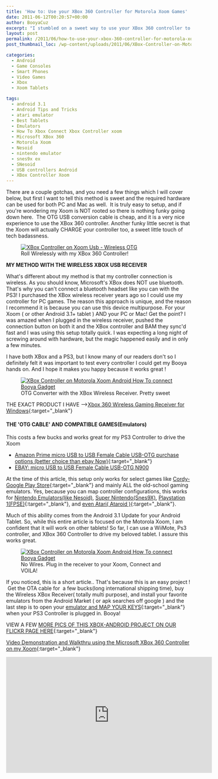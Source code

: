 ```yaml
---
title: 'How to: Use your XBox 360 Controller for Motorola Xoom Games'
date: 2011-06-12T00:20:57+00:00
author: BooyaCuz
excerpt: "I stumbled on a sweet way to use your XBox 360 controller to play Xoom games with NO WIRES."
layout: post
permalink: /2011/06/how-to-use-your-xbox-360-controller-for-motorola-xoom-games.html
post_thumbnail_loc: /wp-content/uploads/2011/06/XBox-Controller-on-Motorola-Xoom-Android-08-thumb.jpg

categories:
  - Android
  - Game Consoles
  - Smart Phones
  - Video Games
  - Xbox
  - Xoom Tablets

tags:
  - android 3.1
  - Android Tips and Tricks
  - atari emulator
  - Best Tablets
  - Emulators
  - How To Xbox Connect Xbox Controller xoom
  - Microsoft XBox 360
  - Motorola Xoom
  - Nesoid
  - nintendo emulator
  - snes9x ex
  - SNesoid
  - USB controllers Android
  - XBox Controller Xoom
---
```

There are a couple gotchas, and you need a few things which I will cover below, but first I want to tell this method is sweet and the required hardware can be used for both PC and Mac as well.  It is truly easy to setup, and if you're wondering my Xoom is NOT rooted so there is nothing funky going down here.  The OTG USB conversion cable is cheap, and it is a very nice experience to use the XBox 360 controller. Another funky little secret is that the Xoom will actually CHARGE your controller too, a sweet little touch of tech badassness.
<figure>
	<a href="{{ site.cdn-url }}/wp-content/uploads/2011/06/XBox-Controller-on-Motorola-Xoom-Android-08.jpg">
    <img src="{{ site.cdn-url }}/wp-content/uploads/2011/06/XBox-Controller-on-Motorola-Xoom-Android-08-640.jpg" 
         alt="XBox Controller on Xoom Usb - Wireless OTG" title="Roll Wirelessly"></a>
	<figcaption>Roll Wirelessly with my XBox 360 Controller!</figcaption>
</figure>

**MY METHOD WITH THE WIRELESS XBOX USB RECEIVER**

What's different about my method is that my controller connection is wireless. As you should know, Microsoft's XBox does NOT use bluetooth. That's why you can't connect a bluetooth headset like you can with the PS3! I purchased the XBox wireless receiver years ago so I could use my controller for PC games. The reason this approach is unique, and the reason I recommend it is because you can use this device multipurpose. For your Xoom ( or other Android 3.1+ tablet ) AND your PC or Mac! Get the point? I was amazed when I plugged in the wireless receiver, pushed the connection button on both it and the XBox controller and BAM they sync'd fast and I was using this setup totally quick. I was expecting a long night of screwing around with hardware, but the magic happened easily and in only a few minutes.

I have both XBox and a PS3, but I know many of our readers don't so I definitely felt it was important to test every controller I could get my Booya hands on. And I hope it makes you happy because it works great !
<figure>
	<a href="{{ site.cdn-url }}/wp-content/uploads/2011/06/how-to-ps3-controller-android-booya-wireless-1.jpg">
    <img src="{{ site.cdn-url }}/wp-content/uploads/2011/06/how-to-ps3-controller-android-booya-wireless-1-640.jpg" 
         alt="XBox Controller on Motorola Xoom Android How To connect Booya Gadget" title="OTG Converter with the XBox Wireless Receiver"></a>
	<figcaption>OTG Converter with the XBox Wireless Receiver. Pretty sweet</figcaption>
</figure>

THE EXACT PRODUCT I HAVE -->[Xbox 360 Wireless Gaming Receiver for Windows](http://amzn.to/2qHPRcL){:target="_blank"}

#### THE 'OTG CABLE' AND COMPATIBLE GAMES(Emulators)  
This costs a few bucks and works great for my PS3 Controller to drive the Xoom

* [Amazon Prime micro USB to USB Female Cable USB-OTG purchase options (better choice than ebay Now)](http://amzn.to/2r5HRFF){:target="_blank"}
* <a href="http://rover.ebay.com/rover/1/711-53200-19255-0/1?icep_ff3=9&pub=5574915563&toolid=10001&campid=5336848408&customid=&icep_uq=micro+USB+to+USB+Female+Cable+USB-OTG+N900&icep_sellerId=&icep_ex_kw=&icep_sortBy=12&icep_catId=123422&icep_minPrice=&icep_maxPrice=&ipn=psmain&icep_vectorid=229466&kwid=902099&mtid=824&kw=lg" target="_blank">EBAY: micro USB to USB Female Cable USB-OTG N900</a><img style="text-decoration: none; border: 0; padding: 0; margin: 0;" src="http://rover.ebay.com/roverimp/1/711-53200-19255-0/1?ff3=9&pub=5574915563&toolid=10001&campid=5336848408&customid=&uq=micro+USB+to+USB+Female+Cable+USB-OTG+N900&mpt=[CACHEBUSTER]" alt="" />

At the time of this article, this setup only works for select games like [Cordy-Google Play Store](https://play.google.com/store/apps/details?id=com.silvertree.cordy){:target="_blank"} and mainly ALL the old-school gaming emulators. Yes, because you can map controller configurations, this works for [Nintendo Emulators(like Nesoid)](/2011/04/best-xoom-apps-play-nintendo-on-xoom-or-android-with-wii-remote.html), [Super Nintendo(Snes9X)](/2011/04/best-xoom-apps-snesoid-play-super-nintendo-with-wii-classic-controller.html), [Playstation 1(FPSE)](https://play.google.com/store/apps/details?id=com.emulator.fpse){:target="_blank"}, and [even Atari( Ataroid )](https://play.google.com/store/apps/details?id=com.explusalpha.A2600Emu){:target="_blank"}.

Much of this ability comes from the Android 3.1 Update for your Android Tablet. So, while this entire article is focused on the Motorola Xoom, I am confident that it will work on other tablets! So far, I can use a WiiMote, Ps3 controller, and XBox 360 Controller to drive my beloved tablet. I assure this works great.
<figure>
	<a href="{{ site.cdn-url }}/wp-content/uploads/2011/06/how-to-ps3-controller-android-booya-super-mario.jpg">
    <img src="{{ site.cdn-url }}/wp-content/uploads/2011/06/how-to-ps3-controller-android-booya-super-mario-640.jpg" 
         alt="XBox Controller on Motorola Xoom Android How To connect Booya Gadget" title="No Wires. Plug in the receiver to your Xoom, Connect and VOILA!"></a>
	<figcaption>No Wires. Plug in the receiver to your Xoom, Connect and VOILA!</figcaption>
</figure>

If you noticed, this is a short article.. That's because this is an easy project !  Get the OTA cable for  a few bucks(long international shipping time), buy the Wireless XBox Receiver( totally multi purpose), and install your favorite emulators from the Android Market ( or apk searches off google ) and the last step is to open your [emulator and MAP YOUR KEYS](/2011/04/how-to-connect-wii-controller-for-nesoid-android-xoom.html){:target="_blank"} when your PS3 Controller is plugged in. Booya!

VIEW A FEW [MORE PICS OF THIS XBOX-ANDROID PROJECT ON OUR FLICKR PAGE HERE](https://www.flickr.com/photos/booyagadget/sets/72157626941089472){:target="_blank"}

[Video Demonstration and Walkthru using the Microsoft XBox 360 Controller on my Xoom](https://www.youtube.com/watch?v=9Omyv6YzBmA){:target="_blank"}
<iframe width="560" height="315" src="https://www.youtube.com/embed/9Omyv6YzBmA" frameborder="0" allowfullscreen></iframe>